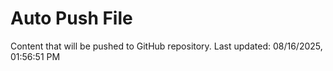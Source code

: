 # Auto Push File

Content that will be pushed to GitHub repository.
Last updated: 08/16/2025, 01:56:51 PM